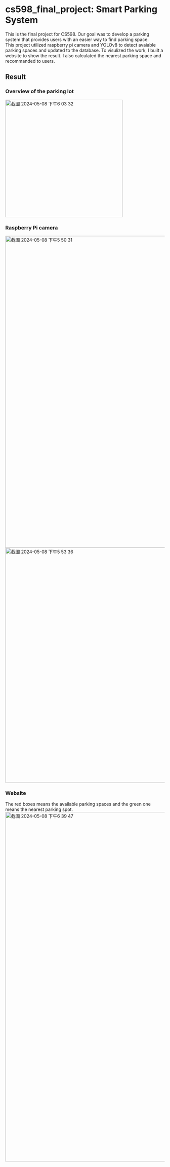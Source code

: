 # cs598_final_project: Smart Parking System
This is the final project for CS598. Our goal was to develop a parking system that provides users with an easier way to find parking space.  
This project utilized raspberry pi camera and YOLOv8 to detect avaiable parking spaces and updated to the database. To visulized the work, I built a website to show the result. I also calculated the nearest parking space and recommanded to users.

## Result
### Overview of the parking lot  
<img width="371" alt="截圖 2024-05-08 下午6 03 32" src="https://github.com/Ceciliehsu/cs598_final_project/assets/58910818/6c437780-22af-4a04-ab16-aebb30ba2d6d">
  
### Raspberry Pi camera  

<img width="985" alt="截圖 2024-05-08 下午5 50 31" src="https://github.com/Ceciliehsu/cs598_final_project/assets/58910818/d40f8544-dea2-4934-889a-a90ad13309c0">

<img width="742" alt="截圖 2024-05-08 下午5 53 36" src="https://github.com/Ceciliehsu/cs598_final_project/assets/58910818/f9b4a98e-ec4b-43ff-aa7f-562470091372">

### Website
The red boxes means the available parking spaces and the green one means the nearest parking spot.  
<img width="1104" alt="截圖 2024-05-08 下午6 39 47" src="https://github.com/Ceciliehsu/cs598_final_project/assets/58910818/210973f4-1db5-42ff-9bf5-7cdab3df526e">
